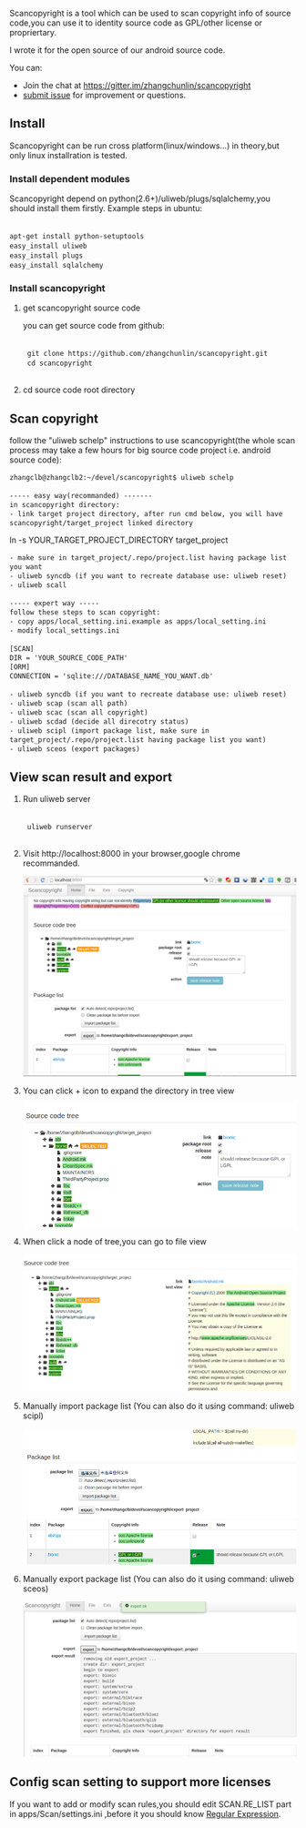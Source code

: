 Scancopyright is a tool which can be used to scan copyright info of source code,you can use it to identity source code as GPL/other license or propriertary.

I wrote it for the open source of our android source code.

You can:

 * Join the chat at https://gitter.im/zhangchunlin/scancopyright
 * [submit issue](https://github.com/zhangchunlin/scancopyright/issues/new) for improvement or questions.

## Install
Scancopyright can be run cross platform(linux/windows...) in theory,but only linux installration is tested.

### Install dependent modules
Scancopyright depend on python(2.6+)/uliweb/plugs/sqlalchemy,you should install them firstly.
Example steps in ubuntu:

<code>
apt-get install python-setuptools
easy_install uliweb
easy_install plugs
easy_install sqlalchemy
</code>

### Install scancopyright
1. get scancopyright source code

    you can get source code from github:

    <code>
    git clone https://github.com/zhangchunlin/scancopyright.git
    cd scancopyright
    </code>
2. cd source code root directory

## Scan copyright

follow the "uliweb schelp" instructions to use scancopyright(the whole scan process may take a few hours for big source code project i.e. android source code):

```
zhangclb@zhangclb2:~/devel/scancopyright$ uliweb schelp

----- easy way(recommanded) -------
in scancopyright directory:
- link target project directory, after run cmd below, you will have scancopyright/target_project linked directory
```
ln -s YOUR_TARGET_PROJECT_DIRECTORY target_project
```
- make sure in target_project/.repo/project.list having package list you want
- uliweb syncdb (if you want to recreate database use: uliweb reset)
- uliweb scall

----- expert way -----
follow these steps to scan copyright:
- copy apps/local_setting.ini.example as apps/local_setting.ini
- modify local_settings.ini

[SCAN]
DIR = 'YOUR_SOURCE_CODE_PATH'
[ORM]
CONNECTION = 'sqlite:///DATABASE_NAME_YOU_WANT.db'

- uliweb syncdb (if you want to recreate database use: uliweb reset)
- uliweb scap (scan all path)
- uliweb scac (scan all copyright)
- uliweb scdad (decide all direcotry status)
- uliweb scipl (import package list, make sure in target_project/.repo/project.list having package list you want)
- uliweb sceos (export packages)
```

## View scan result and export
1. Run uliweb server

    <code>
    uliweb runserver
    </code>

2. Visit http://localhost:8000 in your browser,google chrome recommanded.

    ![view scan result](/docs/screenshots/screenshot01.png)

3. You can click + icon to expand the directory in tree view

    ![tree view](/docs/screenshots/screenshot02.png)

4. When click a node of tree,you can go to file view

    ![file view](/docs/screenshots/screenshot03.png)

5. Manually import package list (You can also do it using command: uliweb scipl)

    ![import package list](/docs/screenshots/screenshot04.png)

6. Manually export package list (You can also do it using command: uliweb sceos)

    ![export package list](/docs/screenshots/screenshot05.png)

## Config scan setting to support more licenses

If you want to add or modify scan rules,you should edit SCAN.RE_LIST part in apps/Scan/settings.ini ,before it you should know [Regular Expression](http://docs.python.org/release/2.6.8/library/re.html#regular-expression-syntax).
